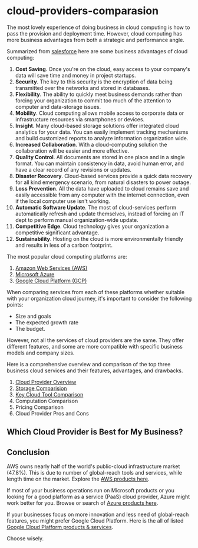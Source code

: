 # cloud-providers-comparasion

The most lovely experience of doing business in cloud computing is how to pass the provision and deployment time. However, cloud computing has more business advantages from both a strategic and performance angle.

Summarized from [salesforce](https://www.salesforce.com/products/platform/best-practices/benefits-of-cloud-computing/#) here are some business advantages of cloud computing:
1. **Cost Saving**. Once you're on the cloud, easy access to your company's data will save time and money in project startups. 
2. **Security**. The key to this security is the encryption of data being transmitted over the networks and stored in databases.
3. **Flexibility**. The ability to quickly meet business demands rather than forcing your organization to commit too much of the attention to computer and data-storage issues.
4. **Mobility**. Cloud computing allows mobile access to corporate data or infrastructure resources via smartphones or devices.
5. **Insight**. Many cloud-based storage solutions offer integrated cloud analytics for your data. You can easily implement tracking mechanisms and build customized reports to analyze information organization wide.
6. **Increased Collaboration**. With a cloud-computing solution the collaboration will be easier and more effective.
7. **Quality Control**. All documents are stored in one place and in a single format. You can maintain consistency in data, avoid human error, and have a clear record of any revisions or updates.
8. **Disaster Recovery**. Cloud-based services provide a quick data recovery for all kind emergency scenario, from natural disasters to power outage.
9. **Loss Prevention**. All the data have uploaded to cloud remains save and easily accessible from any computer with the internet connection, even if the local computer use isn't working.
10. **Automatic Software Update**. The most of cloud-services perform automatically refresh and update themselves, instead of forcing an IT dept to perform manual organization-wide update.
11. **Competitive Edge**. Cloud technology gives your organization a competitive significant advantage.
12. **Sustainability**. Hosting on the cloud is more environmentally friendly and results in less of a carbon footprint.

The most popular cloud computing platforms are:
1. [Amazon Web Services (AWS)](https://aws.amazon.com)
2. [Microsoft Azure](https://azure.microsoft.com/en-us/)
3. [Google Cloud Platform (GCP)](https://cloud.google.com/)

When comparing services from each of these platforms whether suitable with your organization cloud journey, it's important to consider the following points:
- Size and goals
- The expected growth rate
- The budget.

However, not all the services of cloud providers are the same. They offer different features, and some are more compatible with specific business models and company sizes.

Here is a comprehensive overview and comparison of the top three business cloud services and their features, advantages, and drawbacks. 
1. [Cloud Provider Overview](contents/cloud-provider-overview.md)
2. [Storage Comparision](contents/cloud-provider-storage.md)
3. [Key Cloud Tool Comparison](contents/cloud-provider-keytool.md)
4. Computation Comparison
5. Pricing Comparison
6. Cloud Provider Pros and Cons

## Which Cloud Provider is Best for My Business?

## Conclusion
AWS owns nearly half of the world's public-cloud infrastructure market (47.8%). This is due to number of global-reach tools and services, while length time on the market. Explore the [AWS products here](https://aws.amazon.com/products/).

If most of your business operations run on Microsoft products or you looking for a good platform as a service (PaaS) cloud provider, Azure might work better for you. Browse or search of [Azure products here](https://azure.microsoft.com/en-us/services/).

If your businesses focus on more innovation and less need of global-reach features, you might prefer Google Cloud Platform. Here is the all of listed [Google Cloud Platform products & services](https://cloud.google.com/products/).

Choose wisely.